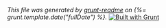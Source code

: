 _This file was generated by [grunt-readme](https://github.com/assemble/grunt-readme) on {%= grunt.template.date("fullDate") %}._
[![Built with Grunt](https://cdn.gruntjs.com/builtwith.png)](http://gruntjs.com/)

[grunt]: http://gruntjs.com/
[Getting Started]: https://github.com/gruntjs/grunt/blob/devel/docs/getting_started.md
[package.json]: https://npmjs.org/doc/json.html